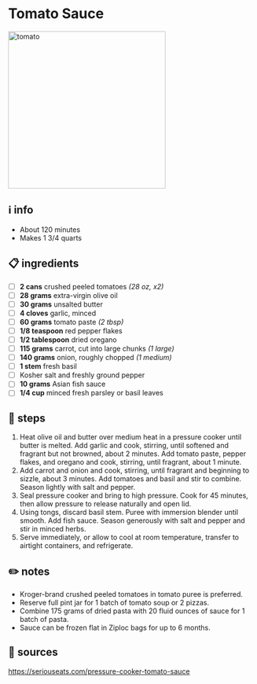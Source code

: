 # Tomato Sauce  
<img src="https://static.onecms.io/wp-content/uploads/sites/44/2018/07/13/5554016.jpg" alt="tomato" width="320"/>  

## ℹ️ info  
* About 120 minutes  
* Makes 1 3/4 quarts  

## 📋 ingredients  
- [ ] **2	cans**	crushed peeled tomatoes *(28 oz, x2)*
- [ ] **28	grams**	extra-virgin olive oil
- [ ] **30	grams**	unsalted butter
- [ ] **4	cloves**	garlic, minced
- [ ] **60	grams**	tomato paste *(2 tbsp)*
- [ ] **1/8	teaspoon**	red pepper flakes
- [ ] **1/2	tablespoon**	dried oregano
- [ ] **115	grams**	carrot, cut into large chunks *(1 large)*
- [ ] **140	grams**	onion, roughly chopped *(1 medium)*
- [ ] **1 stem**	fresh basil
- [ ] Kosher salt and freshly ground pepper
- [ ] **10	grams**	Asian fish sauce
- [ ] **1/4	cup**	minced fresh parsley or basil leaves

## 🔪 steps  
1. Heat olive oil and butter over medium heat in a pressure cooker until butter is melted. Add garlic and cook, stirring, until softened and fragrant but not browned, about 2 minutes. Add tomato paste, pepper flakes, and oregano and cook, stirring, until fragrant, about 1 minute.
2. Add carrot and onion and cook, stirring, until fragrant and beginning to sizzle, about 3 minutes. Add tomatoes and basil and stir to combine. Season lightly with salt and pepper.
3. Seal pressure cooker and bring to high pressure. Cook for 45 minutes, then allow pressure to release naturally and open lid.
4. Using tongs, discard basil stem. Puree with immersion blender until smooth. Add fish sauce. Season generously with salt and pepper and stir in minced herbs.
5. Serve immediately, or allow to cool at room temperature, transfer to airtight containers, and refrigerate.

## ✏️ notes  
* Kroger-brand crushed peeled tomatoes in tomato puree is preferred.
* Reserve full pint jar for 1 batch of tomato soup or 2 pizzas.
* Combine 175 grams of dried pasta with 20 fluid ounces of sauce for 1 batch of pasta.
* Sauce can be frozen flat in Ziploc bags for up to 6 months.

## 🔗 sources  
https://seriouseats.com/pressure-cooker-tomato-sauce  
